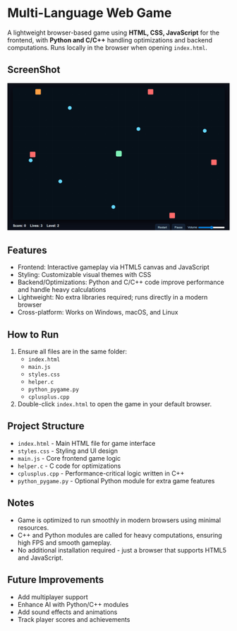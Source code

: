 # Multi-Language Web Game

A lightweight browser-based game using **HTML, CSS, JavaScript** for the frontend, with **Python and C/C++** handling optimizations and backend computations. Runs locally in the browser when opening `index.html`.

## ScreenShot
![ScreenShot](ScreenShot.png)

## Features

- Frontend: Interactive gameplay via HTML5 canvas and JavaScript
- Styling: Customizable visual themes with CSS
- Backend/Optimizations: Python and C/C++ code improve performance and handle heavy calculations
- Lightweight: No extra libraries required; runs directly in a modern browser
- Cross-platform: Works on Windows, macOS, and Linux

## How to Run

1. Ensure all files are in the same folder:
   - `index.html`
   - `main.js`
   - `styles.css`
   - `helper.c`
   - `python_pygame.py`
   - `cplusplus.cpp`
2. Double-click `index.html` to open the game in your default browser.

## Project Structure

- `index.html` - Main HTML file for game interface  
- `styles.css` - Styling and UI design  
- `main.js` - Core frontend game logic  
- `helper.c` - C code for optimizations  
- `cplusplus.cpp` - Performance-critical logic written in C++  
- `python_pygame.py` - Optional Python module for extra game features  

## Notes

- Game is optimized to run smoothly in modern browsers using minimal resources.
- C++ and Python modules are called for heavy computations, ensuring high FPS and smooth gameplay.
- No additional installation required - just a browser that supports HTML5 and JavaScript.

## Future Improvements

- Add multiplayer support
- Enhance AI with Python/C++ modules
- Add sound effects and animations
- Track player scores and achievements